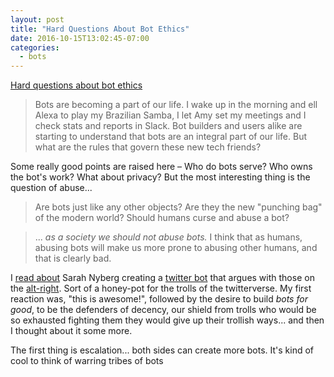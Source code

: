 ```yaml
---
layout: post
title: "Hard Questions About Bot Ethics"
date: 2016-10-15T13:02:45-07:00
categories:
  - bots
---
```

[Hard questions about bot
ethics](https://medium.com/slack-developer-blog/hard-questions-about-bot-ethics-4f80797e34f0#.urjqiv5ld)

> Bots are becoming a part of our life. I wake up in the morning and ell Alexa to play my Brazilian Samba, I let Amy set my meetings and I check stats and reports in Slack. Bot builders and users alike are starting to understand that bots are an integral part of our life. But what are the rules that govern these new tech friends?

Some really good points are raised here &ndash; Who do bots serve? Who owns the bot's work? What about privacy? But the most interesting thing is the question of abuse...

> Are bots just like any other objects? Are they the new "punching bag" of the modern world? Should humans curse and abuse a bot?

> ... _as a society we should not abuse bots._ I think that as humans, abusing bots will make us more prone to abusing other humans, and that is clearly bad.

I [read about](http://www.theverge.com/2016/10/7/13202794/arguetron-twitter-bot-alt-right-internet-bigots-4chan-sarah-nyberg) Sarah Nyberg creating a [twitter bot](https://twitter.com/arguetron) that argues with those on the [alt-right](https://en.wikipedia.org/wiki/Alt-right). Sort of a honey-pot for the trolls of the twitterverse. My first reaction was, "this is awesome!", followed by the desire to build *bots for good*, to be the defenders of decency, our shield from trolls who would be so exhausted fighting them they would give up their trollish ways... and then I thought about it some more.

The first thing is escalation... both sides can create more bots. It's kind of cool to think of warring tribes of bots
